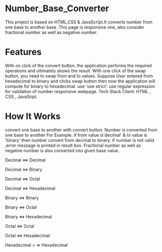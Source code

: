 # Number_Base_Converter
This project is based on HTML,CSS & JavaScript.It converts number from one base to another base .This page is responsive one, also consider fractional number as well as negative number.

# Features
With on click of the convert button, the application performs the required operations and ultimately shows the result. With one click of the swap button, you need to swap from and to values. Suppose User entered from hexadecimal to binary and clicks swap button then now the application will compute for binary to hexadecimal. use 'use strict'. use regular expression for validation of number responsive webpage. Tech Stack Client: HTML , CSS , JavaSript.

# How It Works
convert one base to another with convert button. Number is converted from one base to another For Example. if from value is'decimal' & to value is 'binary' then number convert from decimal to binary. if number is not valid ,error message is printed in result box. Fractional number as well as negative number is also converted into given base value.

Decimal <=> Decimal

Decimal <=> Binary

Decimal <=> Octal

Decimal <=> Hexadecimal

Binary <=> Binary

Binary <=> Octal

Binary <=> Hexadecimal

Octal <=> Octal

Octal <=> Hexadecimal

Hexadecimal < => Hexadecimal
